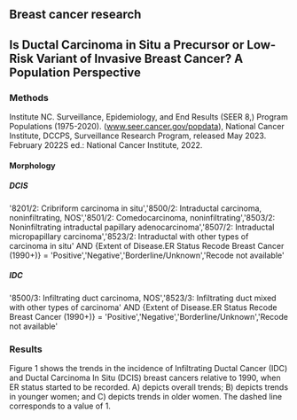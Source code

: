## Breast cancer research

## Is Ductal Carcinoma in Situ a Precursor or Low-Risk Variant of Invasive Breast Cancer? A Population Perspective

### Methods

Institute NC. Surveillance, Epidemiology, and End Results (SEER 8,) Program Populations (1975-2020). (www.seer.cancer.gov/popdata), National Cancer Institute, DCCPS, Surveillance Research Program, released May 2023. February 2022S ed.: National Cancer Institute, 2022.

#### Morphology

##### DCIS

'8201/2: Cribriform carcinoma in situ','8500/2: Intraductal carcinoma, noninfiltrating, NOS','8501/2: Comedocarcinoma, noninfiltrating','8503/2: Noninfiltrating intraductal papillary adenocarcinoma','8507/2: Intraductal micropapillary carcinoma','8523/2: Intraductal with other types of carcinoma in situ' AND {Extent of Disease.ER Status Recode Breast Cancer (1990+)} = 'Positive','Negative','Borderline/Unknown','Recode not available'

##### IDC

'8500/3: Infiltrating duct carcinoma, NOS','8523/3: Infiltrating duct mixed with other types of carcinoma' AND {Extent of Disease.ER Status Recode Breast Cancer (1990+)} = 'Positive','Negative','Borderline/Unknown','Recode not available'

### Results


Figure 1 shows the trends in the incidence of Infiltrating Ductal Cancer (IDC) and Ductal Carcinoma In Situ (DCIS) breast cancers relative to 1990, when ER status started to be recorded. A) depicts overall trends; B) depicts trends in younger women; and C) depicts trends in older women. The dashed line corresponds to a value of 1.

